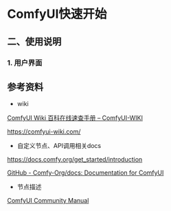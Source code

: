# ComfyUI快速开始

## 二、使用说明

### 1. 用户界面

## 参考资料

- wiki

[ComfyUI Wiki 百科在线速查手册 – ComfyUI-WIKI](https://comfyui-wiki.com/zh-CN)

https://comfyui-wiki.com/

- 自定义节点、API调用相关docs

https://docs.comfy.org/get_started/introduction

[GitHub - Comfy-Org/docs: Documentation for ComfyUI](https://github.com/Comfy-Org/docs)

- 节点描述

[ComfyUI Community Manual](https://blenderneko.github.io/ComfyUI-docs/)
